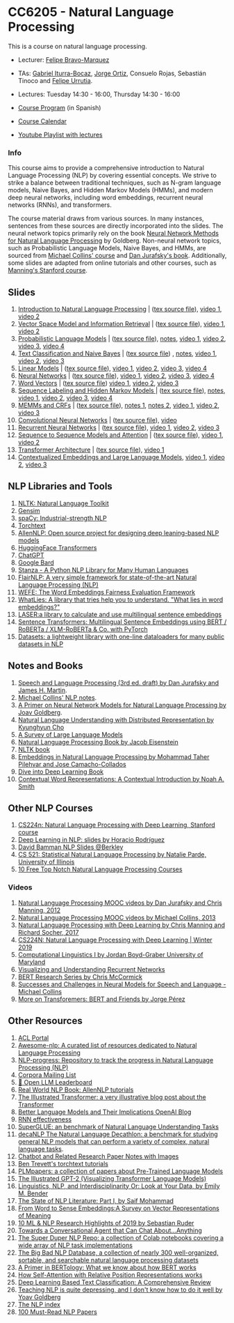 # CC6205 - Natural Language Processing
This is a course on natural language processing.

* Lecturer: [Felipe Bravo-Marquez](https://felipebravom.com/)
* TAs: [Gabriel Iturra-Bocaz](https://giturra.cl/), [Jorge Ortiz](https://www.ortizfuentes.com/), Consuelo Rojas, Sebastián Tinoco and [Felipe Urrutia](http://www.dim.uchile.cl/~furrutia/).

* Lectures: Tuesday 14:30 - 16:00, Thursday 14:30 - 16:00  

* [Course Program](https://docs.google.com/document/d/1DNja7nf0b26aRWF_gMNJf9L6SLtvtyFpucDhfcgG4d0/edit?usp=sharing) (in Spanish)

* [Course Calendar](calendar.md)

* [Youtube Playlist with lectures](https://www.youtube.com/playlist?list=PLppKo85eGXiXIh54H_qz48yHPHeNVJqBi)


### Info

This course aims to provide a comprehensive introduction to Natural Language Processing (NLP) by covering essential concepts. We strive to strike a balance between traditional techniques, such as N-gram language models, Naive Bayes, and Hidden Markov Models (HMMs), and modern deep neural networks, including word embeddings, recurrent neural networks (RNNs), and transformers.

The course material draws from various sources. In many instances, sentences from these sources are directly incorporated into the slides. The neural network topics primarily rely on the book [Neural Network Methods for Natural Language Processing](https://www.morganclaypool.com/doi/abs/10.2200/S00762ED1V01Y201703HLT037) by Goldberg. Non-neural network topics, such as Probabilistic Language Models, Naive Bayes, and HMMs, are sourced from [Michael Collins' course](http://www.cs.columbia.edu/~mcollins/) and [Dan Jurafsky's book](https://web.stanford.edu/~jurafsky/slp3/). Additionally, some slides are adapted from online tutorials and other courses, such as [Manning's Stanford course](http://web.stanford.edu/class/cs224n/).


## Slides

1. [Introduction to Natural Language Processing](slides/NLP-introduction.pdf) | ([tex source file](slides/NLP-introduction.tex)), [video 1](https://youtu.be/HEKTNOttGvU), [video 2](https://youtu.be/P8cwnI-f-Kg)
2. [Vector Space Model and Information Retrieval](slides/NLP-IR.pdf) | ([tex source file](slides/NLP-IR.tex)), [video 1](https://www.youtube.com/watch?v=FXIVClF370w&list=PLppKo85eGXiXIh54H_qz48yHPHeNVJqBi&index=2&t=0s), [video 2](https://www.youtube.com/watch?v=f8nG1EMmPZk&list=PLppKo85eGXiXIh54H_qz48yHPHeNVJqBi&index=2)
3. [Probabilistic Language Models](slides/NLP-PLM.pdf) | ([tex source file](slides/NLP-PLM.tex)), [notes](http://www.cs.columbia.edu/~mcollins/lm-spring2013.pdf), [video 1](https://www.youtube.com/watch?v=9E2jJ6kcb4Y&list=PLppKo85eGXiXIh54H_qz48yHPHeNVJqBi&index=3), [video 2](https://www.youtube.com/watch?v=ZWqbEQXLra0&list=PLppKo85eGXiXIh54H_qz48yHPHeNVJqBi&index=4), [video 3](https://www.youtube.com/watch?v=tsumFqwFlaA&list=PLppKo85eGXiXIh54H_qz48yHPHeNVJqBi&index=5), [video 4](https://www.youtube.com/watch?v=s3TWdv4sqkg&list=PLppKo85eGXiXIh54H_qz48yHPHeNVJqBi&index=6)
4. [Text Classification and Naive Bayes](slides/NLP-NB.pdf) | ([tex source file](slides/NLP-NB.tex)) , [notes](https://web.stanford.edu/~jurafsky/slp3/4.pdf), [video 1](https://youtu.be/kG9BK9Oy1hU), [video 2](https://youtu.be/Iqte5kKHvzE), [video 3](https://youtu.be/TSJg0_X3Abk)
5. [Linear Models](slides/NLP-linear.pdf) | ([tex source file](slides/NLP-linear.tex)), [video 1](https://youtu.be/zhBxDsNLZEA), [video 2](https://youtu.be/Fooua_uaWSE), [video 3](https://youtu.be/DqbzhdQa1eQ), [video 4](https://youtu.be/1nfWWXqfAzA)
6. [Neural Networks](slides/NLP-neural.pdf) | ([tex source file](slides/NLP-neural.tex)), [video 1](https://youtu.be/oHZHA8h2xN0), [video 2](https://youtu.be/2lXank0W6G4), [video 3](https://youtu.be/BUDIi9qItzY), [video 4](https://youtu.be/KKN2Ipy-vGk)       
7. [Word Vectors](slides/NLP-wordvectors.pdf) | ([tex source file](slides/NLP-wordvectors.tex)) [video 1](https://youtu.be/wtwUsJMC9CA), [video 2](https://youtu.be/XDxzQ7JU95U), [video 3](https://youtu.be/Ikyc3DRVodk)
8. [Sequence Labeling and Hidden Markov Models ](slides/NLP-HMM.pdf) | ([tex source file](slides/NLP-HMM.tex)), [notes](http://www.cs.columbia.edu/~mcollins/hmms-spring2013.pdf), [video 1](https://youtu.be/-ngfOZz8yK0), [video 2](https://youtu.be/Tjgb-yQOg54), [video 3](https://youtu.be/aaa5Qoi8Vco), [video 4](https://youtu.be/4pKWIDkF_6Y)       
9. [MEMMs and CRFs](slides/NLP-CRF.pdf) | ([tex source file](slides/NLP-CRF.tex)), [notes 1](http://www.cs.columbia.edu/~mcollins/crf.pdf), [notes 2](http://www.cs.columbia.edu/~mcollins/fb.pdf), [video 1](https://youtu.be/qlI-4lSUDkg), [video 2](https://youtu.be/PLoLKQwkONw), [video 3](https://youtu.be/ZpUwDy6o28Y)
10. [Convolutional Neural Networks](slides/NLP-CNN.pdf) | ([tex source file](slides/NLP-CNN.tex)), [video](https://youtu.be/lLZW5Fn40r8)
11. [Recurrent Neural Networks](slides/NLP-RNN.pdf) | ([tex source file](slides/NLP-RNN.tex)), [video 1](https://youtu.be/BmhjUkzz3nk), [video 2](https://youtu.be/z43YFR1iIvk), [video 3](https://youtu.be/7L5JxQdwNJk)
12. [Sequence to Sequence Models and Attention](slides/NLP-seq2seq.pdf) | ([tex source file](slides/NLP-seq2seq.tex)), [video 1](https://youtu.be/OpKxRjISqmM), [video 2](https://youtu.be/WQ7ihm5voB0)
13. [Transformer Architecture](slides/NLP-transformer.pdf) | ([tex source file](slides/NLP-seq2seq.tex)), [video 1](https://youtu.be/8RE23Uq8rU0)
14. [Contextualized Embeddings and Large Language Models](slides/NLP-LLM.pdf), [video 1](https://youtu.be/sSGbgZpHymI), [video 2](https://youtu.be/C-QfzWU6eUE), [video 3](https://youtu.be/5j4Mgl3GuVY)


## NLP Libraries and Tools

1. [NLTK: Natural Language Toolkit](https://www.nltk.org/)
2. [Gensim](https://radimrehurek.com/gensim/)
3. [spaCy: Industrial-strength NLP](https://spacy.io/)
4. [Torchtext](https://torchtext.readthedocs.io/en/latest/)
5. [AllenNLP: Open source project for designing deep leaning-based NLP models](https://allennlp.org/)
6. [HuggingFace Transformers](https://huggingface.co/docs/transformers/index)
7. [ChatGPT](https://chat.openai.com/)
8. [Google Bard](https://bard.google.com)
9. [Stanza - A Python NLP Library for Many Human Languages](https://stanfordnlp.github.io/stanza/)
10. [FlairNLP: A very simple framework for state-of-the-art Natural Language Processing (NLP)](https://github.com/flairNLP/flair)
11. [WEFE: The Word Embeddings Fairness Evaluation Framework](https://wefe.readthedocs.io/en/latest/)
12. [WhatLies: A library that tries help you to understand. "What lies in word embeddings?"](https://rasahq.github.io/whatlies/)
13. [LASER:a library to calculate and use multilingual sentence embeddings](https://github.com/facebookresearch/LASER)
14. [Sentence Transformers: Multilingual Sentence Embeddings using BERT / RoBERTa / XLM-RoBERTa & Co. with PyTorch](https://github.com/UKPLab/sentence-transformers)
15. [Datasets: a lightweight library with one-line dataloaders for many public datasets in NLP](https://github.com/huggingface/datasets)


## Notes and Books 
1. [Speech and Language Processing (3rd ed. draft) by Dan Jurafsky and James H. Martin](https://web.stanford.edu/~jurafsky/slp3/).
2. [Michael Collins' NLP notes](http://www.cs.columbia.edu/~mcollins/).
3. [A Primer on Neural Network Models for Natural Language Processing by Joav Goldberg](https://u.cs.biu.ac.il/~yogo/nnlp.pdf).
4. [Natural Language Understanding with Distributed Representation by Kyunghyun Cho](https://arxiv.org/abs/1511.07916)
5. [A Survey of Large Language Models](https://arxiv.org/abs/2303.18223)
6. [Natural Language Processing Book by Jacob Eisenstein](https://github.com/jacobeisenstein/gt-nlp-class/blob/master/notes/eisenstein-nlp-notes.pdf)
7. [NLTK book](http://www.nltk.org/book/)
8. [Embeddings in Natural Language Processing by Mohammad Taher Pilehvar and Jose Camacho-Collados](http://josecamachocollados.com/book_embNLP_draft.pdf)
9. [Dive into Deep Learning Book](https://d2l.ai/)
10. [Contextual Word Representations: A Contextual Introduction by Noah A. Smith](https://arxiv.org/pdf/1902.06006.pdf)

## Other NLP Courses
1. [CS224n: Natural Language Processing with Deep Learning, Stanford course](http://web.stanford.edu/class/cs224n/)
2. [Deep Learning in NLP: slides by Horacio Rodríguez](https://www.cs.upc.edu/~horacio/ahlt/DeepLearning02.pdf)
3. [David Bamman NLP Slides @Berkley](http://people.ischool.berkeley.edu/~dbamman/nlp18.html)
4. [CS 521: Statistical Natural Language Processing by Natalie Parde, University of Illinois](http://www.natalieparde.com/teaching/cs521_spring2020.html)
5. [10 Free Top Notch Natural Language Processing Courses](https://www.kdnuggets.com/2019/10/10-free-top-notch-courses-natural-language-processing.html)


### Videos 

1. [Natural Language Processing MOOC videos by Dan Jurafsky and Chris Manning, 2012](https://www.youtube.com/playlist?list=PLoROMvodv4rOFZnDyrlW3-nI7tMLtmiJZ&disable_polymer=true)
2. [Natural Language Processing MOOC videos by Michael Collins, 2013](https://www.youtube.com/channel/UCB_JX4jH3QQmp69rmkWpl1A/playlists?shelf_id=3&view=50&sort=dd)
3. [Natural Language Processing with Deep Learning by Chris Manning and Richard Socher, 2017](https://www.youtube.com/playlist?list=PL3FW7Lu3i5Jsnh1rnUwq_TcylNr7EkRe6)
4. [CS224N: Natural Language Processing with Deep Learning | Winter 2019](https://www.youtube.com/playlist?list=PLoROMvodv4rOhcuXMZkNm7j3fVwBBY42z)
5. [Computational Linguistics I by Jordan Boyd-Graber  University of Maryland](https://www.youtube.com/playlist?list=PLegWUnz91WfuPebLI97-WueAP90JO-15i)  
5. [Visualizing and Understanding Recurrent Networks](https://skillsmatter.com/skillscasts/6611-visualizing-and-understanding-recurrent-networks)
5. [BERT Research Series by  Chris McCormick](https://www.youtube.com/playlist?list=PLam9sigHPGwOBuH4_4fr-XvDbe5uneaf6)
5. [Successes and Challenges in Neural Models for Speech and Language - Michael Collins](https://www.youtube.com/watch?v=jfwqRMdTmLo)
5. [More on Transforemers: BERT and Friends by Jorge Pérez](https://tv.vera.com.uy/video/55388)


## Other Resources
1. [ACL Portal](https://www.aclweb.org/portal/)
2. [Awesome-nlp: A curated list of resources dedicated to Natural Language Processing](https://github.com/keon/awesome-nlp)
3. [NLP-progress: Repository to track the progress in Natural Language Processing (NLP)](http://nlpprogress.com/)
4. [Corpora Mailing List](https://mailman.uib.no/listinfo/corpora)
5. [🤗 Open LLM Leaderboard](https://huggingface.co/spaces/HuggingFaceH4/open_llm_leaderboard)
6. [Real World NLP Book: AllenNLP tutorials](http://www.realworldnlpbook.com/)
7. [The Illustrated Transformer: a very illustrative blog post about the Transformer](http://jalammar.github.io/illustrated-transformer/)
8. [Better Language Models
   and Their Implications OpenAI Blog](https://openai.com/blog/better-language-models/)
9. [RNN effectiveness](http://karpathy.github.io/2015/05/21/rnn-effectiveness/)
10. [SuperGLUE: an benchmark of Natural Language Understanding Tasks](https://super.gluebenchmark.com/)
11. [decaNLP The Natural Language Decathlon: a benchmark for studying general NLP models that can perform a variety of complex, natural language tasks](http://decanlp.com/).
12. [Chatbot and Related Research Paper Notes with Images](https://github.com/ricsinaruto/Seq2seqChatbots/wiki/Chatbot-and-Related-Research-Paper-Notes-with-Images)
13. [Ben Trevett's torchtext tutorials](https://github.com/bentrevett/)
14. [PLMpapers: a collection of papers about Pre-Trained Language Models](https://github.com/thunlp/PLMpapers)
15. [The Illustrated GPT-2 (Visualizing Transformer Language Models)](https://jalammar.github.io/illustrated-gpt2/)
16. [Linguistics, NLP, and Interdisciplinarity Or: Look at Your Data, by Emily M. Bender](https://medium.com/@emilymenonbender/linguistics-nlp-and-interdisciplinarity-or-look-at-your-data-e49e03d37c9c)
17. [The State of NLP Literature: Part I, by Saif Mohammad](https://medium.com/@nlpscholar/state-of-nlp-cbf768492f90)
18. [From Word to Sense Embeddings:A Survey on Vector Representations of Meaning](https://arxiv.org/pdf/1805.04032.pdf)
19. [10 ML & NLP Research Highlights of 2019 by Sebastian Ruder](https://ruder.io/research-highlights-2019/index.html)
20. [Towards a Conversational Agent that Can Chat About…Anything](https://ai.googleblog.com/2020/01/towards-conversational-agent-that-can.html?m=1)
21. [The Super Duper NLP Repo:  a collection of Colab notebooks covering a wide array of NLP task implementations](https://notebooks.quantumstat.com/)
22. [The Big Bad NLP Database, a collection of nearly 300 well-organized, sortable, and searchable natural language processing datasets](https://datasets.quantumstat.com/)
23. [A Primer in BERTology: What we know about how BERT works](https://arxiv.org/abs/2002.12327)
24. [How Self-Attention with Relative Position Representations works](https://link.medium.com/wFxx3d96f7)
25. [Deep Learning Based Text Classification: A Comprehensive Review](https://arxiv.org/pdf/2004.03705.pdf)
26. [Teaching NLP is quite depressing, and I don't know how to do it well by Yoav Goldberg](https://twitter.com/yoavgo/status/1318567498653061122)
27. [The NLP index](https://index.quantumstat.com/)
28. [100 Must-Read NLP Papers](https://github.com/amanchadha/100-nlp-papers)



